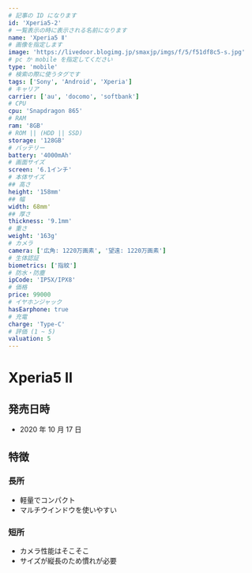 ```yaml
---
# 記事の ID になります
id: 'Xperia5-2'
# 一覧表示の時に表示される名前になります
name: 'Xperia5 Ⅱ'
# 画像を指定します
image: 'https://livedoor.blogimg.jp/smaxjp/imgs/f/5/f51df8c5-s.jpg'
# pc か mobile を指定してください
type: 'mobile'
# 検索の際に使うタグです
tags: ['Sony', 'Android', 'Xperia']
# キャリア
carrier: ['au', 'docomo', 'softbank']
# CPU
cpu: 'Snapdragon 865'
# RAM
ram: '8GB'
# ROM || (HDD || SSD)
storage: '128GB'
# バッテリー
battery: '4000mAh'
# 画面サイズ
screen: '6.1インチ'
# 本体サイズ
## 高さ
height: '158mm'
## 幅
width: 68mm'
## 厚さ
thickness: '9.1mm'
# 重さ
weight: '163g'
# カメラ
camera: ['広角: 1220万画素', '望遠: 1220万画素']
# 生体認証
biometrics: ['指紋']
# 防水・防塵
ipCode: 'IP5X/IPX8'
# 価格
price: 99000
# イヤホンジャック
hasEarphone: true
# 充電
charge: 'Type-C'
# 評価 (1 ~ 5)
valuation: 5
---
```


# Xperia5 Ⅱ

## 発売日時

- 2020 年 10 月 17 日

## 特徴

### 長所

- 軽量でコンパクト
- マルチウインドウを使いやすい

### 短所

- カメラ性能はそこそこ
- サイズが縦長のため慣れが必要
